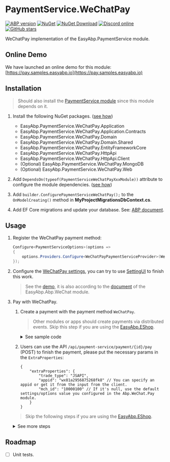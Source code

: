 # PaymentService.WeChatPay

[![ABP version](https://img.shields.io/badge/dynamic/xml?style=flat-square&color=yellow&label=abp&query=%2F%2FProject%2FPropertyGroup%2FAbpVersion&url=https%3A%2F%2Fraw.githubusercontent.com%2FEasyAbp%2FPaymentService%2Fmaster%2FDirectory.Build.props)](https://abp.io)
[![NuGet](https://img.shields.io/nuget/v/EasyAbp.PaymentService.WeChatPay.Domain.Shared.svg?style=flat-square)](https://www.nuget.org/packages/EasyAbp.PaymentService.WeChatPay.Domain.Shared)
[![NuGet Download](https://img.shields.io/nuget/dt/EasyAbp.PaymentService.WeChatPay.Domain.Shared.svg?style=flat-square)](https://www.nuget.org/packages/EasyAbp.PaymentService.WeChatPay.Domain.Shared)
[![Discord online](https://badgen.net/discord/online-members/xyg8TrRa27?label=Discord)](https://discord.gg/xyg8TrRa27)
[![GitHub stars](https://img.shields.io/github/stars/EasyAbp/PaymentService?style=social)](https://www.github.com/EasyAbp/PaymentService)

WeChatPay implementation of the EasyAbp.PaymentService module.

## Online Demo

We have launched an online demo for this module: [https://pay.samples.easyabp.io](https://pay.samples.easyabp.io)

## Installation

> Should also install the [PaymentService module](/docs/README.md#getting-started) since this module depends on it.

1. Install the following NuGet packages. ([see how](https://github.com/EasyAbp/EasyAbpGuide/blob/master/How-To.md#add-nuget-packages))

    * EasyAbp.PaymentService.WeChatPay.Application
    * EasyAbp.PaymentService.WeChatPay.Application.Contracts
    * EasyAbp.PaymentService.WeChatPay.Domain
    * EasyAbp.PaymentService.WeChatPay.Domain.Shared
    * EasyAbp.PaymentService.WeChatPay.EntityFrameworkCore
    * EasyAbp.PaymentService.WeChatPay.HttpApi
    * EasyAbp.PaymentService.WeChatPay.HttpApi.Client
    * (Optional) EasyAbp.PaymentService.WeChatPay.MongoDB
    * (Optional) EasyAbp.PaymentService.WeChatPay.Web

1. Add `DependsOn(typeof(PaymentServiceWeChatPayXxxModule))` attribute to configure the module dependencies. ([see how](https://github.com/EasyAbp/EasyAbpGuide/blob/master/How-To.md#add-module-dependencies))

1. Add `builder.ConfigurePaymentServiceWeChatPay();` to the `OnModelCreating()` method in **MyProjectMigrationsDbContext.cs**.

1. Add EF Core migrations and update your database. See: [ABP document](https://docs.abp.io/en/abp/latest/Tutorials/Part-1?UI=MVC#add-new-migration-update-the-database).

## Usage

1. Register the WeChatPay payment method:
    ```csharp
    Configure<PaymentServiceOptions>(options =>
    {
        options.Providers.Configure<WeChatPayPaymentServiceProvider>(WeChatPayPaymentServiceProvider.PaymentMethod);
    });
    ```
    
2. Configure the [WeChatPay settings](https://github.com/EasyAbp/Abp.WeChat/blob/master/docs/WeChatPay.md#12-%E6%A8%A1%E5%9D%97%E7%9A%84%E9%85%8D%E7%BD%AE), you can try to use [SettingUI](https://github.com/EasyAbp/Abp.SettingUi) to finish this work.
    > See the [demo](https://github.com/EasyAbp/PaymentService/blob/master/samples/PaymentServiceSample/aspnet-core/src/PaymentServiceSample.Web/appsettings.json), it is also according to the [document](https://github.com/EasyAbp/Abp.WeChat/blob/master/doc/WeChatPay.md) of the EasyAbp.Abp.WeChat module.

3. Pay with WeChatPay.
    1. Create a payment with the payment method `WeChatPay`.
       > Other modules or apps should create payments via distributed events. Skip this step if you are using the [EasyAbp.EShop](https://github.com/EasyAbp/EShop).

        <details>
        <summary>See sample code</summary>

        ```csharp
        await _distributedEventBus.PublishAsync(new CreatePaymentEto
        {
            TenantId = CurrentTenant.Id,
            UserId = CurrentUser.GetId(),
            PaymentMethod = "WeChatPay",   // Should specify the payment method as "WeChatPay"
            Currency = "CNY",   // Should always be "CNY"
            PaymentItems = orders.Select(order => new CreatePaymentItemEto
            {
                ItemType = "MyCustomKeyword", // It is just a sample and you can customize it yourself
                ItemKey = order.Id,
                OriginalPaymentAmount = order.Price
            }).ToList()
        });
        ```
       > please refer to the [usage in EShop](https://github.com/EasyAbp/EShop/blob/dev/modules/EasyAbp.EShop.Payments/src/EasyAbp.EShop.Payments.Application/EasyAbp/EShop/Payments/Payments/PaymentAppService.cs)
        </details>

    2. Users can use the API `/api/payment-service/payment/{id}/pay` (POST) to finish the payment, please put the necessary params in the `ExtraProperties`:
    
        ```
        {
            "extraProperties": {
                "trade_type": "JSAPI",
                "appid": "wx81a2956875268fk8" // You can specify an appid or get it from the input from the client.
                "mch_id": "10000100" // If it's null, use the default settings/options value you configured in the Abp.WeChat.Pay module.
            }
        }
        ```

    > Skip the following steps if you are using the [EasyAbp.EShop](https://github.com/EasyAbp/EShop).

    <details>
    <summary>See more steps</summary>

    3. Handle the payment created distributed event to get and remember the `PaymentId`.
        <details>
        <summary>See sample code</summary>

        ```csharp
        public class MyCustomPaymentCreatedEventHandler : IDistributedEventHandler<EntityCreatedEto<PaymentEto>>, ITransientDependency
        {
            [UnitOfWork(isTransactional: true)]
            public virtual async Task HandleEventAsync(EntityCreatedEto<PaymentEto> eventData)
            {
                foreach (var item in eventData.Entity.PaymentItems.Where(item => item.ItemType == "MyCustomKeyword"))
                {
                    // Persistence the PaymentId of the ongoing payment, so user can get it in some way.
                }
            }
        }
        ```
        > please refer to the [usage in EShop](https://github.com/EasyAbp/EShop/blob/dev/modules/EasyAbp.EShop.Orders/src/EasyAbp.EShop.Orders.Domain/EasyAbp/EShop/Orders/Orders/OrderPaymentCreatedEventHandler.cs)
        </details>

    4. Handle the payment canceled distributed event to clear the remembered the `PaymentId`.
        <details>
        <summary>See sample code</summary>

        ```csharp
        public class MyCustomPaymentCanceledEventHandler : IDistributedEventHandler<PaymentCanceledEto>, ITransientDependency
        {
            [UnitOfWork(isTransactional: true)]
            public virtual async Task HandleEventAsync(PaymentCanceledEto payment)
            {
                foreach (var item in payment.PaymentItems.Where(item => item.ItemType == "MyCustomKeyword"))
                {
                    // Remove the remembered PaymentId.
                }
            }
        }
        ```
        > please refer to the [usage in EShop](https://github.com/EasyAbp/EShop/blob/dev/modules/EasyAbp.EShop.Orders/src/EasyAbp.EShop.Orders.Domain/EasyAbp/EShop/Orders/Orders/OrderPaymentCanceledEventHandler.cs)
        </details>

    5. Handle the payment completed distributed event:
        <details>
        <summary>See sample code</summary>

        ```csharp
        public class MyCustomPaymentCompletedEventHandler : IDistributedEventHandler<PaymentCompletedEto>, ITransientDependency
        {
            [UnitOfWork(isTransactional: true)]
            public virtual async Task HandleEventAsync(PaymentCompletedEto payment)
            {
                foreach (var item in payment.PaymentItems.Where(item => item.ItemType == "MyCustomKeyword"))
                {
                    // Maybe you can automatically send out the goods to the customer here.
                }
            }
        }
        ```
        > please refer to the [usage in EShop](https://github.com/EasyAbp/EShop/blob/dev/modules/EasyAbp.EShop.Orders/src/EasyAbp.EShop.Orders.Domain/EasyAbp/EShop/Orders/Orders/OrderPaymentCompletedEventHandler.cs)
        </details>
    </details>

## Roadmap

- [ ] Unit tests.
